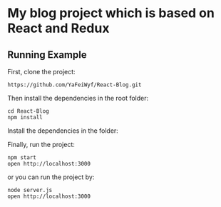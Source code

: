 
# My blog project which is based on React and Redux

## Running Example

First, clone the project:

```
https://github.com/YaFeiWyf/React-Blog.git
```

Then install the dependencies in the root folder:

```
cd React-Blog
npm install
```

Install the dependencies in the folder:

Finally, run the project:

```
npm start
open http://localhost:3000
```

or you can run the project by:

```
node server.js
open http://localhost:3000
```
